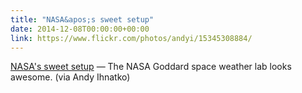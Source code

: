 ```yaml
---
title: "NASA&apos;s sweet setup"
date: 2014-12-08T00:00:00+00:00
link: https://www.flickr.com/photos/andyi/15345308884/
---
```

[NASA&apos;s sweet setup](https://www.flickr.com/photos/andyi/15345308884/) &mdash; 
 The NASA Goddard space weather lab looks awesome. (via Andy Ihnatko)
